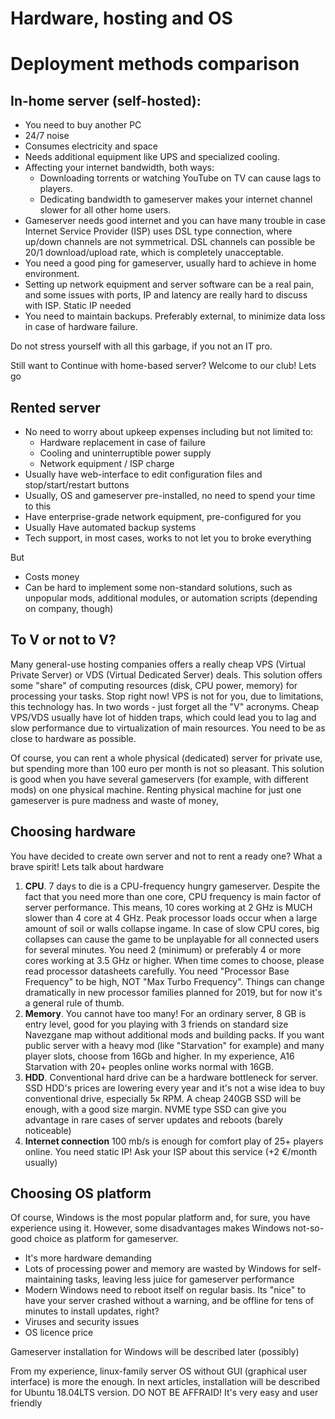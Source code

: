 # Hardware, hosting and OS

# Deployment methods comparison

## In-home server (self-hosted):

*   You need to buy another PC
*   24/7 noise
*   Consumes electricity and space
*   Needs additional equipment like UPS and specialized cooling.
*   Affecting your internet bandwidth, both ways: 
    *   Downloading torrents or watching YouTube on TV can cause lags to players. 
    *   Dedicating bandwidth to gameserver makes your internet channel slower for all other home users.
*   Gameserver needs good internet and you can have many trouble in case Internet Service Provider (ISP) uses DSL type connection, where up/down channels are not symmetrical. DSL channels can possible be 20/1 download/upload rate, which is completely unacceptable.
*   You need a good ping for gameserver, usually hard to achieve in home environment.
*   Setting up network equipment and server software can be a real pain, and some issues with ports, IP and latency are really hard to discuss with ISP.  Static IP needed
*   You need to maintain backups. Preferably external, to minimize data loss in case of hardware failure.

Do not stress yourself with all this garbage, if you not an IT pro.

Still want to Continue with home-based server?  Welcome to our club! Lets go

## Rented server

*   No need to worry about upkeep expenses including but not limited to:
    *   Hardware replacement in case of failure
    *   Cooling and uninterruptible power supply
    *   Network equipment / ISP charge
*   Usually have web-interface to edit configuration files and  stop/start/restart buttons
*   Usually, OS and gameserver pre-installed, no need to spend your time to this
*   Have enterprise-grade network equipment, pre-configured for you
*   Usually Have automated backup systems
*   Tech support, in most cases, works to not let you to broke everything 

But

*   Costs money 
*   Can be hard to implement some non-standard solutions, such as unpopular mods, additional modules, or automation scripts (depending on company, though)

## To V or not to V? 

Many general-use hosting companies offers a really cheap VPS (Virtual Private Server) or VDS (Virtual Dedicated Server) deals. This solution offers some "share" of computing resources (disk, CPU power, memory) for processing your tasks. Stop right now! VPS is not for you, due to limitations, this technology has. In two words - just forget all the "V" acronyms. Cheap VPS/VDS usually have lot of hidden traps, which could lead you to lag and slow performance due to virtualization of main resources. You need to be as close to hardware as possible. 

Of course, you can rent a whole physical (dedicated) server for private use, but spending more than 100 euro per month is not so pleasant. This solution is good when you have several gameservers (for example, with different mods) on one physical machine. Renting physical machine for just one gameserver is pure madness and waste of money,

## Choosing hardware

You have decided to create own server and not to rent a ready one? What a brave spirit! Lets talk about hardware

1.  **CPU**. 7 days to die is a CPU-frequency hungry gameserver. Despite the fact that you need more than one core, CPU frequency is main factor of server performance. This means, 10 cores working at 2 GHz is MUCH slower than 4 core at 4 GHz. Peak processor loads occur when a large amount of soil or walls collapse ingame. In case of slow CPU cores, big collapses can cause the game to be unplayable for all connected users for several minutes. You need 2 (minimum) or preferably 4 or more cores working at 3.5 GHz or higher. When time comes to choose, please read processor datasheets carefully. You need "Processor Base Frequency" to be high, NOT "Max Turbo Frequency". Things can change dramatically in new processor families planned for 2019, but for now it's a general rule of thumb. 
2.  **Memory**. You cannot have too many! For an ordinary server, 8 GB is entry level, good for you playing with 3 friends on standard size Navezgane map without additional mods and building packs. If you want public server with a heavy mod (like "Starvation" for example) and many player slots, choose from 16Gb and higher. In my experience, A16 Starvation with 20+ peoples online works normal with 16GB.  
3.  **HDD**. Conventional hard drive can be a hardware bottleneck for server. SSD HDD's prices are lowering every year and it's not a wise idea to buy conventional drive, especially 5к RPM. A cheap 240GB SSD will be enough, with a good size margin. NVME type SSD can give you advantage in rare cases of server updates and reboots (barely noticeable)
4.  **Internet connection** 100 mb/s is enough for comfort play of 25+ players online. You need static IP! Ask your ISP about this service (+2 €/month usually)

## Choosing OS platform

Of course, Windows is the most popular platform and, for sure, you have experience using it. However, some disadvantages makes Windows not-so-good choice as platform for gameserver.

*   It's more hardware demanding
*   Lots of processing power and memory are wasted by Windows for self-maintaining tasks, leaving less juice for gameserver performance
*   Modern Windows need to reboot itself on regular basis. Its "nice" to have your server crashed without a warning, and be offline for tens of minutes to install updates, right? 
*   Viruses and security issues
*   OS licence price 

Gameserver installation for Windows will be described later (possibly)

From my experience, linux-family server OS without GUI (graphical user interface) is more the enough. In next articles, installation will be described for Ubuntu 18.04LTS version. DO NOT BE AFFRAID! It's very easy and user friendly